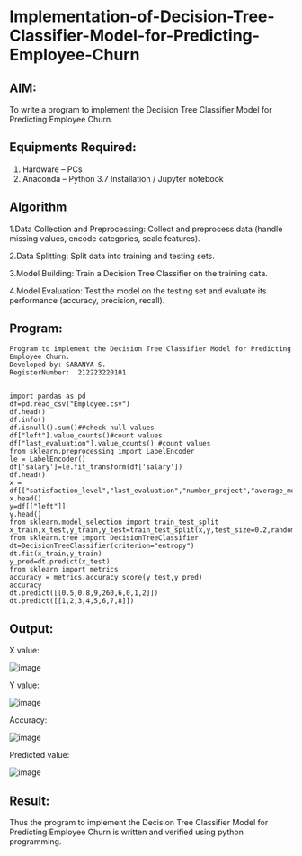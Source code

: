 # Implementation-of-Decision-Tree-Classifier-Model-for-Predicting-Employee-Churn

## AIM:
To write a program to implement the Decision Tree Classifier Model for Predicting Employee Churn.

## Equipments Required:
1. Hardware – PCs
2. Anaconda – Python 3.7 Installation / Jupyter notebook

## Algorithm
1.Data Collection and Preprocessing: Collect and preprocess data (handle missing values, encode categories, scale features).

2.Data Splitting: Split data into training and testing sets.

3.Model Building: Train a Decision Tree Classifier on the training data.

4.Model Evaluation: Test the model on the testing set and evaluate its performance (accuracy, precision, recall).

## Program:

```
Program to implement the Decision Tree Classifier Model for Predicting Employee Churn.
Developed by: SARANYA S.
RegisterNumber:  212223220101


import pandas as pd
df=pd.read_csv("Employee.csv")
df.head()
df.info()
df.isnull().sum()##check null values
df["left"].value_counts()#count values
df["last_evaluation"].value_counts() #count values
from sklearn.preprocessing import LabelEncoder
le = LabelEncoder()
df['salary']=le.fit_transform(df['salary'])
df.head()
x = df[["satisfaction_level","last_evaluation","number_project","average_montly_hours","time_spend_company","Work_accident","promotion_last_5years","salary"]]
x.head()
y=df[["left"]]
y.head()
from sklearn.model_selection import train_test_split
x_train,x_test,y_train,y_test=train_test_split(x,y,test_size=0.2,random_state=100)
from sklearn.tree import DecisionTreeClassifier
dt=DecisionTreeClassifier(criterion="entropy")
dt.fit(x_train,y_train)
y_pred=dt.predict(x_test)
from sklearn import metrics
accuracy = metrics.accuracy_score(y_test,y_pred)
accuracy
dt.predict([[0.5,0.8,9,260,6,0,1,2]])
dt.predict([[1,2,3,4,5,6,7,8]])

```
## Output:
X value:

![image](https://github.com/user-attachments/assets/42bab4c2-8dd2-4fca-98c4-102cbcdf485b)

Y value:

![image](https://github.com/user-attachments/assets/bdec9c2c-2d30-485a-94a7-42e3a957475a)

Accuracy:

![image](https://github.com/user-attachments/assets/647f1a7d-3f2c-499e-a797-cca2a039e7ba)

Predicted value:

![image](https://github.com/user-attachments/assets/782905b0-6429-4aee-9a4d-ad304ff20cf1)




## Result:
Thus the program to implement the  Decision Tree Classifier Model for Predicting Employee Churn is written and verified using python programming.
